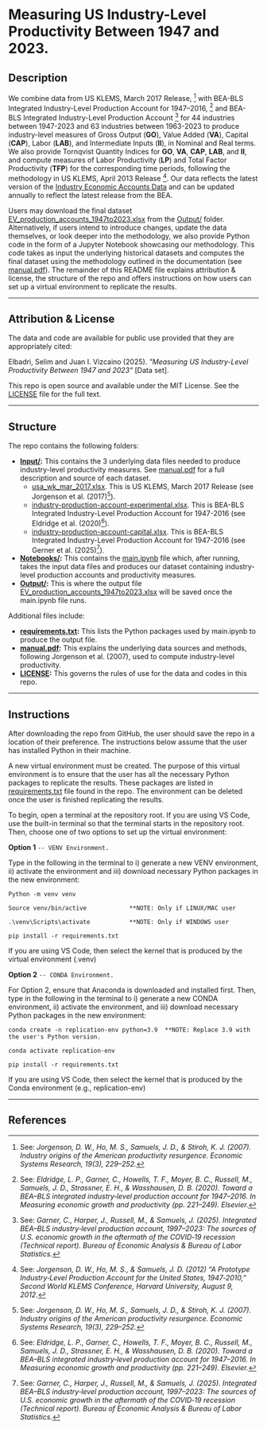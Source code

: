 # Measuring US Industry-Level Productivity Between 1947 and 2023.

## Description

We combine data from US KLEMS, March 2017 Release, [^1] with BEA-BLS Integrated Industry-Level Production Account for 1947–2016, [^2] and BEA-BLS Integrated Industry-Level Production Account [^3] for 44 industries between 1947-2023 and 63 industries between 1963-2023 to produce industry-level measures of Gross Output (**GO**), Value Added (**VA**), Capital (**CAP**), Labor (**LAB**), and Intermediate Inputs (**II**), in Nominal and Real terms. We also provide Tornqvist Quantity Indices for **GO**, **VA**, **CAP**, **LAB**, and **II**, and compute measures of Labor Productivity (**LP**) and Total Factor Productivity (**TFP**) for the corresponding time periods, following the methodology in US KLEMS, April 2013 Release [^5]. Our data reflects the latest version of the [Industry Economic Accounts Data](https://www.bea.gov/industry/input-output-accounts-data) and can be updated annually to reflect the latest release from the BEA.

Users may download the final dataset [EV_production_accounts_1947to2023.xlsx](Output/EV_production_accounts_1947to2023.xlsx) from the [Output/](Output/) folder. Alternatively, if users intend to introduce changes, update the data themselves, or look deeper into the methodology, we also provide Python code in the form of a Jupyter Notebook showcasing our methodology. This code takes as input the underlying historical datasets and computes the final dataset using the methodology outlined in the documentation (see [manual.pdf](manual.pdf)). The remainder of this README file explains attribution & license, the structure of the repo and offers instructions on how users can set up a virtual environment to replicate the results.

---
## Attribution & License

The data and code are available for public use provided that they are appropriately cited:

Elbadri, Selim and Juan I. Vizcaino (2025). *"Measuring US Industry-Level Productivity Between 1947 and 2023"* [Data set].

This repo is open source and available under the MIT License. See the [LICENSE](LICENSE) file for the full text.

---
## Structure

The repo contains the following folders:

- **[Input/](Input/):** This contains the 3 underlying data files needed to produce industry-level productivity measures. See [manual.pdf](manual.pdf) for a full description and source of each dataset. 
	- [usa_wk_mar_2017.xlsx](Input/usa_wk_mar_2017.xlsx). This is US KLEMS, March 2017 Release (see Jorgenson et al. (2017)[^1]). 
	- [industry-production-account-experimental.xlsx](Input/industry-production-account-experimental.xlsx). This is BEA-BLS Integrated Industry-Level Production Account for 1947-2016 (see Eldridge et al. (2020)[^2]). 
	- [industry-production-account-capital.xlsx](Input/industry-production-account-capital.xlsx). This is BEA-BLS Integrated Industry-Level Production Account for 1947-2016 (see Gerner et al. (2025)[^3]).
- **[Notebooks/](Notebooks/):** This contains the [main.ipynb](Notebooks/main.ipynb) file which, after running, takes the input data files and produces our dataset containing industry-level production accounts and productivity measures.
- **[Output/](Output/):** This is where the output file [EV_production_accounts_1947to2023.xlsx](Output/EV_production_accounts_1947to2023.xlsx) will be saved once the main.ipynb file runs.

Additional files include:

- **[requirements.txt](requirements.txt):** This lists the Python packages used by main.ipynb to produce the output file.
- **[manual.pdf](manual.pdf):** This explains the underlying data sources and methods, following Jorgenson et al. (2007), used to compute industry-level productivity.
- **[LICENSE](LICENSE):** This governs the rules of use for the data and codes in this repo.

---
## Instructions

After downloading the repo from GitHub, the user should save the repo in a location of their preference. The instructions below assume that the user has installed Python in their machine.

A new virtual environment must be created. The purpose of this virtual environment is to ensure that the user has all the necessary Python packages  to replicate the results. These packages are listed in [requirements.txt](requirements.txt) file found in the repo. The environment can be deleted once the user is finished replicating the results.

To begin, open a terminal at the repository root. If you are using VS Code, use the built-in terminal so that the terminal starts in the repository root. Then, choose one of two options to set up the virtual environment:

**Option 1** `-- VENV Environment.`

Type in the following in the terminal to i) generate a new VENV environment, ii) activate the environment and iii) download necessary Python packages in the new environment:

```
Python -m venv venv

Source venv/bin/active			  **NOTE: Only if LINUX/MAC user

.\venv\Scripts\activate           **NOTE: Only if WINDOWS user

pip install -r requirements.txt
```
If you are using VS Code, then select the kernel that is produced by the virtual environment (.venv)

**Option 2** `-- CONDA Environment.`

For Option 2, ensure that Anaconda is downloaded and installed first. Then, type in the following in the terminal to i) generate a new CONDA environment, ii) activate the environment, and iii) download necessary Python packages in the new environment:


```
conda create -n replication-env python=3.9  **NOTE: Replace 3.9 with the user's Python version.

conda activate replication-env

pip install -r requirements.txt
```
If you are using VS Code, then select the kernel that is produced by the Conda environment (e.g., replication-env)

---
## References

[^1]: See: *Jorgenson, D. W., Ho, M. S., Samuels, J. D., & Stiroh, K. J. (2007). Industry origins of the American productivity resurgence. Economic Systems Research, 19(3), 229–252.*

[^2]: See: *Eldridge, L. P., Garner, C., Howells, T. F., Moyer, B. C., Russell, M., Samuels, J. D., Strassner, E. H., & Wasshausen, D. B. (2020). Toward a BEA–BLS integrated industry‑level production account for 1947–2016. In Measuring economic growth and productivity (pp. 221–249). Elsevier.*

[^3]: See: *Garner, C., Harper, J., Russell, M., & Samuels, J. (2025). Integrated BEA–BLS industry‑level production account, 1997–2023: The sources of U.S. economic growth in the aftermath of the COVID‑19 recession (Technical report). Bureau of Economic Analysis & Bureau of Labor Statistics.*

[^4]: See: *Jorgenson, D. W., Ho, M. S., & Samuels, J. D. (2017). Educational attainment and the revival of US economic growth. In Education, Skills, and Technical Change: Implications for Future US GDP Growth (pp. 23–60). University of Chicago Press.*

[^5]: See: *Jorgenson, D. W., Ho, M. S., & Samuels, J. D. (2012) “A Prototype Industry‐Level Production Account for the United States, 1947‐2010,” Second World KLEMS Conference, Harvard University, August 9, 2012.*
